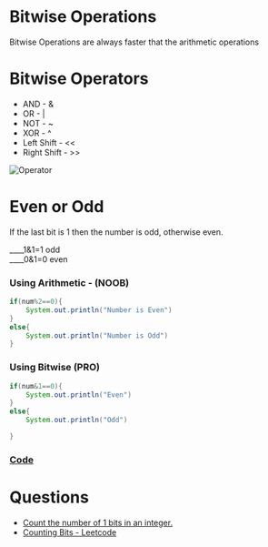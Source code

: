 # Bitwise Operations

Bitwise Operations are always faster that the arithmetic operations

# Bitwise Operators

- AND - &
- OR  - |
- NOT - ~
- XOR - ^
- Left Shift  - <<
- Right Shift - >>

![Operator](https://media.geeksforgeeks.org/wp-content/uploads/20220922145839/BItwiseoperatortruthtable-300x197.png)

# Even or Odd

If the last bit is 1 then the number is odd, otherwise even.

____1&1=1 odd \
____0&1=0 even

### Using Arithmetic - (NOOB)

```java
if(num%2==0){
    System.out.println("Number is Even")
}
else{
    System.out.println("Number is Odd")
}
```

### Using Bitwise (PRO)

```java
if(num&1==0){
    System.out.println("Even")
}
else{
    System.out.println("Odd")

}
```
### [Code](./operator.java)

# Questions

- [Count the number of 1 bits in an integer.](./counting1bit.java)
- [Counting Bits - Leetcode](https://leetcode.com/problems/counting-bits/)